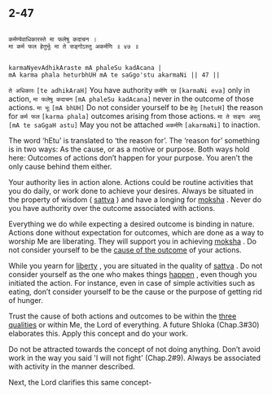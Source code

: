 ## 2-47


```shloka-sa

कर्मण्येवाधिकारस्ते मा फलेषु कदाचन ।
मा कर्म फल हेतुर्भूः मा ते सङ्गोऽस्तु अकर्मणि ॥ ४७ ॥

```
```shloka-sa-hk

karmaNyevAdhikAraste mA phaleSu kadAcana |
mA karma phala heturbhUH mA te saGgo'stu akarmaNi || 47 ||

```
`ते अधिकारः` `[te adhikAraH]` You have authority `कर्मणि एव` `[karmaNi eva]` only in action, `मा फलेषु कदाचन` `[mA phaleSu kadAcana]` never in the outcome of those actions. `मा भूः` `[mA bhUH]` Do not consider yourself to be `हेतुः` `[hetuH]` the reason for `कर्म फल` `[karma phala]` outcomes arising from those actions. `मा ते सङ्गः अस्तु` `[mA te saGgaH astu]` May you not be attached `अकर्मणि` `[akarmaNi]` to inaction.

<a name='free_from_action'></a>
The word ‘hEtu’ is translated to ‘the reason for’. The ‘reason for’ something is in two ways: As the cause, or as a motive or purpose. Both ways hold here: Outcomes of actions don’t happen for your purpose. You aren’t the only cause behind them either.




Your authority lies in action alone. Actions could be routine activities that you do daily, or work done to achieve your desires. Always be situated in the property of wisdom (
[sattva](sattva)
) and have a longing for 
[moksha](Moksha)
. Never do you have authority over the outcome associated with actions. 

Everything we do while expecting a desired outcome is binding in nature. Actions done without expectation for outcomes, which are done as a way to worship Me are liberating. They will support you in achieving 
[moksha](Moksha)
. Do not consider yourself to be the 
[cause of the outcome](actions_and_happenings)
 of your actions.

While you yearn for 
[liberty](Moksha)
, you are situated in the quality of 
[sattva](sattva)
. Do not consider yourself as the one who makes things 
[happen](actions_and_happenings)
, even though you initiated the action. For instance, even in case of simple activities such as eating, don’t consider yourself to be the cause or the purpose of getting rid of hunger.

Trust the cause of both actions and outcomes to be within the 
[three qualities](satva_rajas_tamas)
 or within Me, the Lord of everything. A future Shloka (Chap.3#30) elaborates this. Apply this concept and do your work. 




Do not be attracted towards the concept of not doing anything. Don’t avoid work in the way you said 'I will not fight' (Chap.2#9). Always be associated with activity in the manner described.

Next, the Lord clarifies this same concept-


